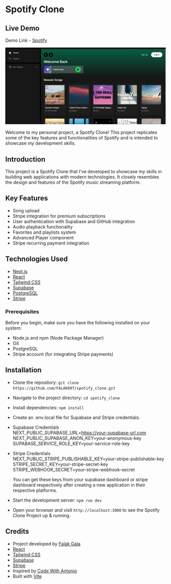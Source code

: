 # Spotify Clone

## Live Demo

Demo Link - [Spotify](https://spotify-clone-falak097.vercel.app/)

![Spotify](https://github.com/FALAK097/spotify_clone/raw/main/Spotify.PNG)

Welcome to my personal project, a Spotify Clone! This project replicates some of the key features and functionalities of Spotify and is intended to showcase my development skills.

## Introduction

This project is a Spotify Clone that I've developed to showcase my skills in building web applications with modern technologies. It closely resembles the design and features of the Spotify music streaming platform.

## Key Features

- Song upload
- Stripe integration for premium subscriptions
- User authentication with Supabase and GitHub integration
- Audio playback functionality
- Favorites and playlists system
- Advanced Player component
- Stripe recurring payment integration

## Technologies Used

- [Next.js](https://nextjs.org/)
- [React](https://reactjs.org/)
- [Tailwind CSS](https://tailwindcss.com/)
- [Supabase](https://supabase.com/)
- [PostgreSQL](https://www.postgresql.org/)
- [Stripe](https://stripe.com/)

### Prerequisites

Before you begin, make sure you have the following installed on your system:

- Node.js and npm (Node Package Manager)
- Git
- PostgreSQL
- Stripe account (for integrating Stripe payments)

## Installation

- Clone the repository:
  `git clone https://github.com/FALAK097/spotify_clone.git`

- Navigate to the project directory:
  `cd spotify_clone`

- Install dependencies:
  `npm install`

- Create an .env.local file for Supabase and Stripe credentials.
  
- Supabase Credentials  
  NEXT_PUBLIC_SUPABASE_URL=https://your-supabase-url.com  
  NEXT_PUBLIC_SUPABASE_ANON_KEY=your-anonymous-key  
  SUPABASE_SERVICE_ROLE_KEY=your-service-role-key
  
- Stripe Credentials  
  NEXT_PUBLIC_STRIPE_PUBLISHABLE_KEY=your-stripe-publishable-key  
  STRIPE_SECRET_KEY=your-stripe-secret-key  
  STRIPE_WEBHOOK_SECRET=your-stripe-webhook-secret

  
  You can get these keys from your supabase dashboard or stripe dashboard respectively after creating a new application in their 
  respective platforms.

- Start the development server:
  `npm run dev`

- Open your browser and visit `http://localhost:3000` to see the Spotify Clone Project up & running.

## Credits

- Project developed by [Falak Gala](https://portfolio-falak.vercel.app/)
- [React](https://reactjs.org)
- [Tailwind CSS](https://tailwindcss.com/)
- [Supabase](https://supabase.io/)
- [Stripe](https://stripe.com/)
- Inspired by [Code With Antonio](https://github.com/AntonioErdeljac)
- Built with [Vite](https://vitejs.dev/)
